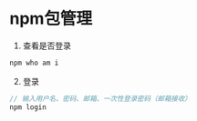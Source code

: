 # npm包管理

1. 查看是否登录

```js
npm who am i 
```

2. 登录

```js
// 输入用户名、密码、邮箱、一次性登录密码（邮箱接收）
npm login
```